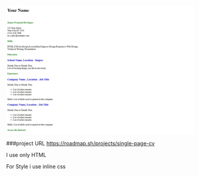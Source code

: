 ![](./screenshot.png)

###project URL
https://roadmap.sh/projects/single-page-cv

I use only HTML

For Style i use inline css
